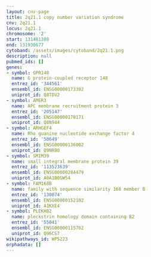 ```yaml
---
layout: cnv-page
title: 2q21.1 copy number variation syndrome
cnv: 2q21.1
locus: 2q21.1
chromosome: '2'
start: 131481308
end: 131930677
cytoband: /assets/images/cytoband/2q21.1.png
description: null
pubmed_ids: []
genes:
- symbol: GPR148
  name: G protein-coupled receptor 148
  entrez_id: '344561'
  ensembl_id: ENSG00000173302
  uniprot_id: Q8TDV2
- symbol: AMER3
  name: APC membrane recruitment protein 3
  entrez_id: '205147'
  ensembl_id: ENSG00000178171
  uniprot_id: Q8N944
- symbol: ARHGEF4
  name: Rho guanine nucleotide exchange factor 4
  entrez_id: '50649'
  ensembl_id: ENSG00000136002
  uniprot_id: Q9NR80
- symbol: SMIM39
  name: small integral membrane protein 39
  entrez_id: '113523639'
  ensembl_id: ENSG00000284479
  uniprot_id: A0A1B0GW54
- symbol: FAM168B
  name: family with sequence similarity 168 member B
  entrez_id: '130074'
  ensembl_id: ENSG00000152102
  uniprot_id: A1KXE4
- symbol: PLEKHB2
  name: pleckstrin homology domain containing B2
  entrez_id: '55041'
  ensembl_id: ENSG00000115762
  uniprot_id: Q96CS7
wikipathways_id: WP5223
orphadata: []
---
```

